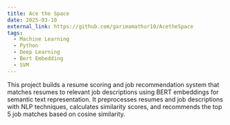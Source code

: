```yaml
---
title: Ace the Space
date: 2025-03-10
external_link: https://github.com/garimamathur10/AcetheSpace
tags:
  - Machine Learning
  - Python
  - Deep Learning
  - Bert Embedding
  - SVM
---
```

This project builds a resume scoring and job recommendation system that matches resumes to relevant job descriptions using BERT embeddings for semantic text representation. It preprocesses resumes and job descriptions with NLP techniques, calculates similarity scores, and recommends the top 5 job matches based on cosine similarity.

<!--more-->
